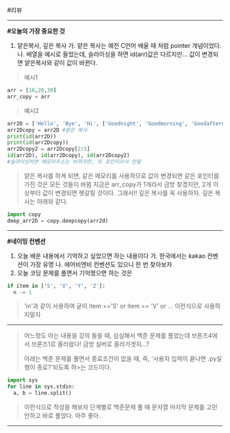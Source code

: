 #리뷰


---
**#오늘의 가장 중요한 것**
1. 얕은복사, 깊은 복사
  가. 얕은 복사는 예전 C언어 배울 때 처럼 pointer 개념이었다.
  나. 배열을 예시로 들었는데, 슬라이싱을 하면 id(arr)값은 다르지만... 값이 변경되면 얕은복사와 같이 값이 바뀐다.
>예시1
```python
arr = [10,20,30]
arr_copy = arr
```
>예시2
```python
arr2D = ['Hello', 'Bye', 'Hi', ['Goodnight', 'Goodmorning', 'Goodafternoon']]
arr2Dcopy = arr2D #얕은 복사
print(id(arr2D))
print(id(arr2Dcopy))
arr2Dcopy2 = arr2Dcopy[2:5]
id(arr2D), id(arr2Dcopy), id(arr2Dcopy2)
#슬라이싱하면 메모리주소는 바뀌지만, 또 포인터라서 안됨
```
>얕은 복사를 하게 되면, 같은 메모리를 사용하므로 값이 변경되면 같은 포인터를 가진 것은 모든 것들이 바뀜
>지금은 arr_copy가 1개라서 금방 찾겠지만, 2개 이상부터 값이 변경되면 헷갈릴 것이다.
>그래서!! 깊은 복사를 꼭 사용하자. 깊은 복사는 아래와 같다.


```python
import copy
deep_arr2D = copy.deepcopy(arr2d)
```
---
**#네이밍 컨벤션**
1. 오늘 배운 내용에서 기억하고 싶었으면 하는 내용이다
  가. 한국에서는 kakao 컨벤션이 가장 유명
  나. 에어비엔비 컨벤션도 있으니 한 번 찾아보자
2. 오늘 코딩 문제를 풀면서 기억했으면 하는 것은
```python
if item in ['S', 'V', 'Y', 'Z']:
  n -= 1
```
> 'in'과 같이 사용하여 굳이 item =='S' or item == 'V' or ... 이런식으로 사용하지말자
---

>어느정도 아는 내용을 강의 들을 때, 심심해서 백준 문제를 풀었는데
>브론즈4에서 브론즈1로 올라왔다!
>금방 실버로 올라가겟지...?
>
>아래는 백준 문제를 풀면서 종료조건이 없을 때,
>즉, '사용자 입력이 끝나면 .py실행이 종료?'되도록 하>는 코드이다.

```python
import sys
for line in sys.stdin:
  a, b = line.split()
```
>이런식으로 작성을 해보자
>단계별로 백준문제 풀 때 문자열 마지막 문제를 고민안하고 바로 풀었다. 아주 좋아.
--- 

